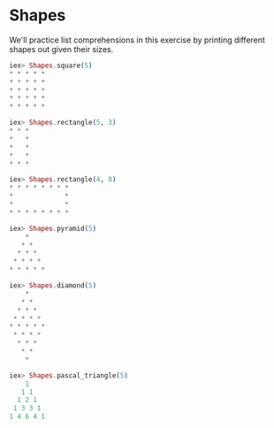 # Shapes

We'll practice list comprehensions in this exercise by printing different shapes out given their sizes.

```Elixir
iex> Shapes.square(5)
* * * * *
* * * * *
* * * * *
* * * * *
* * * * *

iex> Shapes.rectangle(5, 3)
* * *
*   *
*   *
*   *
* * *

iex> Shapes.rectangle(4, 8)
* * * * * * * *
*             *
*             *
* * * * * * * *

iex> Shapes.pyramid(5)
    *
   * *
  * * *
 * * * *
* * * * *

iex> Shapes.diamond(5)
    *
   * *
  * * *
 * * * *
* * * * *
 * * * *
  * * *
   * *
    *

iex> Shapes.pascal_triangle(5)
    1
   1 1
  1 2 1
 1 3 3 1
1 4 6 4 1
```